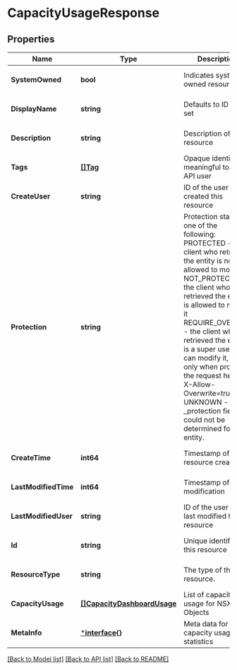 # CapacityUsageResponse

## Properties
Name | Type | Description | Notes
------------ | ------------- | ------------- | -------------
**SystemOwned** | **bool** | Indicates system owned resource | [optional] [default to null]
**DisplayName** | **string** | Defaults to ID if not set | [optional] [default to null]
**Description** | **string** | Description of this resource | [optional] [default to null]
**Tags** | [**[]Tag**](Tag.md) | Opaque identifiers meaningful to the API user | [optional] [default to null]
**CreateUser** | **string** | ID of the user who created this resource | [optional] [default to null]
**Protection** | **string** | Protection status is one of the following: PROTECTED - the client who retrieved the entity is not allowed             to modify it. NOT_PROTECTED - the client who retrieved the entity is allowed                 to modify it REQUIRE_OVERRIDE - the client who retrieved the entity is a super                    user and can modify it, but only when providing                    the request header X-Allow-Overwrite&#x3D;true. UNKNOWN - the _protection field could not be determined for this           entity.  | [optional] [default to null]
**CreateTime** | **int64** | Timestamp of resource creation | [optional] [default to null]
**LastModifiedTime** | **int64** | Timestamp of last modification | [optional] [default to null]
**LastModifiedUser** | **string** | ID of the user who last modified this resource | [optional] [default to null]
**Id** | **string** | Unique identifier of this resource | [optional] [default to null]
**ResourceType** | **string** | The type of this resource. | [optional] [default to null]
**CapacityUsage** | [**[]CapacityDashboardUsage**](CapacityDashboardUsage.md) | List of capacity usage for NSX Objects | [default to null]
**MetaInfo** | [***interface{}**](interface{}.md) | Meta data for capacity usage statistics | [default to null]

[[Back to Model list]](../README.md#documentation-for-models) [[Back to API list]](../README.md#documentation-for-api-endpoints) [[Back to README]](../README.md)


